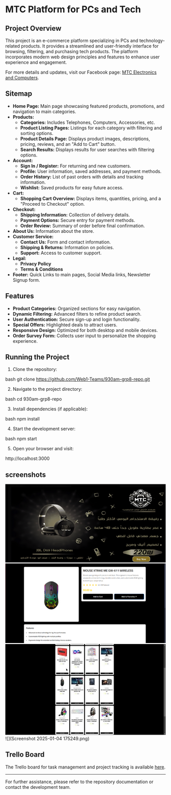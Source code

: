 # MTC Platform for PCs and Tech

## Project Overview

This project is an e-commerce platform specializing in PCs and technology-related products. It provides a streamlined and user-friendly interface for browsing, filtering, and purchasing tech products. The platform incorporates modern web design principles and features to enhance user experience and engagement.

For more details and updates, visit our Facebook page: [MTC Electronics and Computers](https://www.facebook.com/mtcelectronicsandcomputers).

## Sitemap

- **Home Page:** Main page showcasing featured products, promotions, and navigation to main categories.
- **Products:**
  - **Categories:** Includes Telephones, Computers, Accessories, etc.
  - **Product Listing Pages:** Listings for each category with filtering and sorting options.
  - **Product Details Page:** Displays product images, descriptions, pricing, reviews, and an "Add to Cart" button.
  - **Search Results:** Displays results for user searches with filtering options.
- **Account:**
  - **Sign In / Register:** For returning and new customers.
  - **Profile:** User information, saved addresses, and payment methods.
  - **Order History:** List of past orders with details and tracking information.
  - **Wishlist:** Saved products for easy future access.
- **Cart:**
  - **Shopping Cart Overview:** Displays items, quantities, pricing, and a "Proceed to Checkout" option.
- **Checkout:**
  - **Shipping Information:** Collection of delivery details.
  - **Payment Options:** Secure entry for payment methods.
  - **Order Review:** Summary of order before final confirmation.
- **About Us:** Information about the store.
- **Customer Service:**
  - **Contact Us:** Form and contact information.
  - **Shipping & Returns:** Information on policies.
  - **Support:** Access to customer support.
- **Legal:**
  - **Privacy Policy**
  - **Terms & Conditions**
- **Footer:** Quick Links to main pages, Social Media links, Newsletter Signup form.

## Features

- **Product Categories:** Organized sections for easy navigation.
- **Dynamic Filtering:** Advanced filters to refine product search.
- **User Authentication:** Secure sign-up and login functionality.
- **Special Offers:** Highlighted deals to attract users.
- **Responsive Design:** Optimized for both desktop and mobile devices.
- **Order Survey Form:** Collects user input to personalize the shopping experience.

## Running the Project

1. Clone the repository:
   
bash
   git clone https://github.com/Web1-Teams/930am-grp8-repo.git

2. Navigate to the project directory:
   
bash
   cd 930am-grp8-repo

3. Install dependencies (if applicable):
   
bash
   npm install

4. Start the development server:
   
bash
   npm start

5. Open your browser and visit:
   
http://localhost:3000


## screenshots ##
![frameslide](33_720.png)
![sales page](9cae2215-91d4-4da2-b050-ab39185f9353.png)
![product-page](img_20250103_175153_334_720.jpg)
![](Screenshot 2025-01-04 175249.png)
## Trello Board

The Trello board for task management and project tracking is available [here](https://trello.com/invite/b/6756055f998ebfedb6638837/ATTI6821ba73cf456b196e7b84f82a0c98827C1CBC87/web-prog).


---

For further assistance, please refer to the repository documentation or contact the development team.






